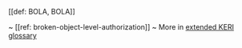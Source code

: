 [[def: BOLA, BOLA]]

~ [[ref: broken-object-level-authorization]]
~ More in <a href="https://weboftrust.github.io/WOT-terms/docs/glossary/BOLA">extended KERI glossary</a>
